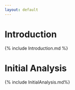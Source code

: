 ```yaml
---
layout: default
---
```


# Introduction
{% include Introduction.md %}
# Initial Analysis
{% include InitialAnalysis.md%}
